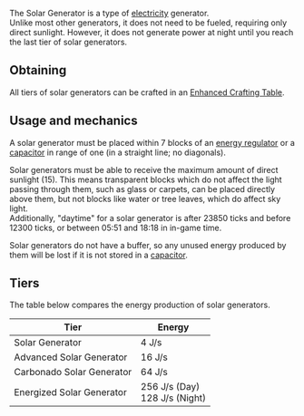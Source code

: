 The Solar Generator is a type of [electricity](https://github.com/Slimefun/Slimefun4/wiki/Electric-Machines) generator.<br>
Unlike most other generators, it does not need to be fueled, requiring only direct sunlight. However, it does not generate power at night until you reach the last tier of solar generators.

## Obtaining
All tiers of solar generators can be crafted in an [Enhanced Crafting Table](https://github.com/Slimefun/Slimefun4/wiki/Enhanced-Crafting-Table).

## Usage and mechanics
A solar generator must be placed within 7 blocks of an [energy regulator](https://github.com/Slimefun/Slimefun4/wiki/Energy-Regulator) or a [capacitor](https://github.com/Slimefun/Slimefun4/wiki/Energy-Capacitors) in range of one (in a straight line; no diagonals).

Solar generators must be able to receive the maximum amount of direct sunlight (15). This means transparent blocks which do not affect the light passing through them, such as glass or carpets, can be placed directly above them, but not blocks like water or tree leaves, which do affect sky light.<br>
Additionally, "daytime" for a solar generator is after 23850 ticks and before 12300 ticks, or between 05:51 and 18:18 in in-game time.

Solar generators do not have a buffer, so any unused energy produced by them will be lost if it is not stored in a [capacitor](https://github.com/Slimefun/Slimefun4/wiki/Energy-Capacitors).

## Tiers
The table below compares the energy production of solar generators.

| Tier | Energy |
| ---- | ------ |
| Solar Generator | 4 J/s |
| Advanced Solar Generator | 16 J/s |
| Carbonado Solar Generator | 64 J/s |
| Energized Solar Generator | 256 J/s (Day)<br>128 J/s (Night) |
